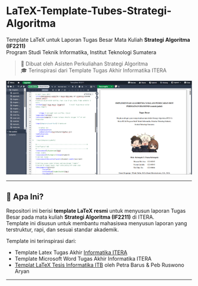 # LaTeX-Template-Tubes-Strategi-Algoritma

Template LaTeX untuk Laporan Tugas Besar Mata Kuliah **Strategi Algoritma (IF2211)**  
Program Studi Teknik Informatika, Institut Teknologi Sumatera

> 📘 Dibuat oleh Asisten Perkuliahan Strategi Algoritma  
> 🎓 Terinspirasi dari Template Tugas Akhir Informatika ITERA

![Screenshot LaTeX dari TeXstudio](ss.png)

---

## 📌 Apa Ini?

Repositori ini berisi **template LaTeX resmi** untuk menyusun laporan Tugas Besar pada mata kuliah **Strategi Algoritma (IF2211)** di ITERA.  
Template ini disusun untuk membantu mahasiswa menyusun laporan yang terstruktur, rapi, dan sesuai standar akademik.

Template ini terinspirasi dari:
- Template Latex Tugas Akhir [Informatika ITERA](https://github.com/rdhnk/Latex-TA-IF-ITERA/blob/main/thesis.tex)
- Template Microsoft Word Tugas Akhir Informatika ITERA
- [Templat LaTeX Tesis Informatika ITB](https://github.com/petrabarus/if-itb-latex) oleh Petra Barus & Peb Ruswono Aryan

---

